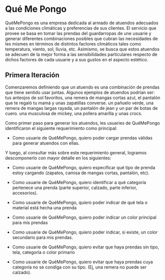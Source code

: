 # Qué Me Pongo

QuéMePongo es una empresa dedicada al armado de atuendos adecuados a las condiciones climáticas y preferencias de sus clientes. El servicio que provee se basa en tomar las prendas del guardarropas de une usuarie y generar diferentes combinaciones posibles que cubran las necesidades de les mismes en términos de distintos factores climáticos tales como temperatura, viento, sol, lluvia, etc. Asimismo, se busca que estos atuendos se adecuen de la mejor forma a las sensibilidades particulares respecto de dichos factores de cada usuarie y a sus gustos en el aspecto estético.

## Primera Iteración

Comenzaremos definiendo que un atuendo es una combinación de prendas que tiene sentido usar juntas. Algunos ejemplos de atuendos podrían ser:
tus anteojos de sol favoritos, una remera de mangas cortas azul, el pantalón que te regaló tu mamá y unas zapatillas converse.
un pañuelo verde, una remera de mangas largas rayada, un pantalón de jean y un par de botas de cuero.
una musculosa de mickey, una pollera amarilla y unas crocs.

Como primer paso para generar los atuendos, les usuaries de QuéMePongo identificaron el siguiente requerimiento como principal:

* Como usuarie de QuéMePongo, quiero poder cargar prendas válidas para generar atuendos con ellas.

Y luego, al consultar más sobre este requerimiento general, logramos descomponerlo con mayor detalle en los siguientes:

* Como usuarie de QuéMePongo, quiero especificar qué tipo de prenda estoy cargando (zapatos, camisa de mangas cortas, pantalón, etc).

* Como usuarie de QuéMePongo, quiero identificar a qué categoría pertenece una prenda (parte superior, calzado, parte inferior, accesorios).

* Como usuarie de QuéMePongo, quiero poder indicar de qué tela o material está hecha una prenda

* Como usuarie de QuéMePongo, quiero poder indicar un color principal para mis prendas

* Como usuarie de QuéMePongo, quiero poder indicar, si existe, un color secundario para mis prendas.

* Como usuarie de QuéMePongo, quiero evitar que haya prendas sin tipo, tela, categoría o color primario

* Como usuarie de QuéMePongo, quiero evitar que haya prendas cuya categoría no se condiga con su tipo. (Ej, una remera no puede ser calzado).
